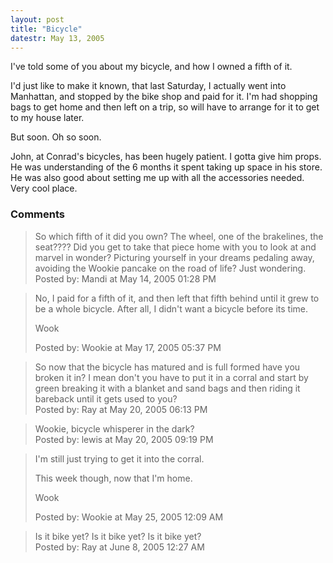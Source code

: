 ```yaml
---
layout: post
title: "Bicycle"
datestr: May 13, 2005
---
```


I've told some of you about my bicycle, and how I owned a fifth of it.

I'd just like to make it known, that last Saturday, I actually went into Manhattan, and stopped by the bike shop and paid for it.  I'm had shopping bags to get home and then left on a trip, so will have to arrange for it to get to my house later.

But soon.  Oh so soon.

John, at Conrad's bicycles, has been hugely patient.  I gotta give him props.  He was understanding of the 6 months it spent taking up space in his store.  He was also good about setting me up with all the accessories needed.  Very cool place.

### Comments

<blockquote>
So which fifth of it did you own?  The wheel, one of the brakelines, the seat???? Did you get to take that piece home with you to look at and marvel in wonder?  Picturing yourself in your dreams pedaling away, avoiding the Wookie pancake on the road of life? Just wondering.
<div class="post-meta">Posted by: Mandi at May 14, 2005 01:28 PM</div> </blockquote>
<blockquote>
No, I paid for a fifth of it, and then left that fifth behind until it grew to be a whole bicycle.  After all, I didn't want a bicycle before its time.

Wook
<div class="post-meta">Posted by: Wookie at May 17, 2005 05:37 PM</div> </blockquote>
<blockquote>
So now that the bicycle has matured and is full formed have you broken it in? I mean don't you have to put it in a corral and start by green breaking it with a blanket and sand bags and then riding it bareback until it gets used to you? 
<div class="post-meta">Posted by: Ray at May 20, 2005 06:13 PM</div> </blockquote>
<blockquote>
Wookie, bicycle whisperer in the dark?<br />

<div class="post-meta">Posted by: lewis at May 20, 2005 09:19 PM</div> </blockquote>
<blockquote>
I'm still just trying to get it into the corral.

This week though, now that I'm home.

Wook
<div class="post-meta">Posted by: Wookie at May 25, 2005 12:09 AM</div> </blockquote>
<blockquote>
Is it bike yet? Is it bike yet? Is it bike yet? 
<div class="post-meta">Posted by: Ray at June  8, 2005 12:27 AM</div> </blockquote>

